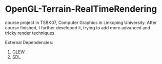# OpenGL-Terrain-RealTimeRendering
course project in TSBK07, Computer Graphics in Linkoping University. After course finished, I further developed it, trying to add more advanced and tricky render techniques.

External Dependencies:

1. GLEW
2. SDL

